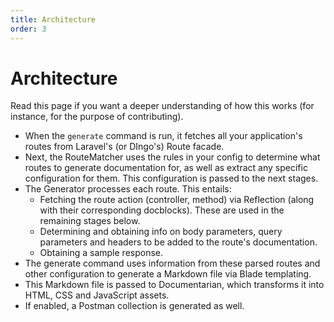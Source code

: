 ```yaml
---
title: Architecture
order: 3
---
```

# Architecture
Read this page if you want a deeper understanding of how this works (for instance, for the purpose of contributing).

- When the `generate` command is run, it fetches all your application's routes from Laravel's (or DIngo's) Route facade.
- Next, the RouteMatcher uses the rules in your config to determine what routes to generate documentation for, as well as extract any specific configuration for them. This configuration is passed to the next stages.
- The Generator processes each route. This entails:
  - Fetching the route action (controller, method) via Reflection (along with their corresponding docblocks). These are used in the remaining stages below.
  - Determining and obtaining info on body parameters, query parameters and headers to be added to the route's documentation.
  - Obtaining a sample response.
- The generate command uses information from these parsed routes and other configuration to generate a Markdown file via Blade templating.
- This Markdown file is passed to Documentarian, which transforms it into HTML, CSS and JavaScript assets.
- If enabled, a Postman collection is generated as well.
